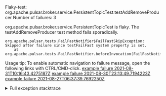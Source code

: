         
Flaky-test: org.apache.pulsar.broker.service.PersistentTopicTest.testAddRemoveProducer
Number of failures: 3

org.apache.pulsar.broker.service.PersistentTopicTest is flaky. The testAddRemoveProducer test method fails sporadically.

```
org.apache.pulsar.tests.FailFastNotifier$FailFastSkipException: Skipped after failure since testFailFast system property is set.
	at org.apache.pulsar.tests.FailFastNotifier.beforeInvocation(FailFastNotifier.java:88)

```

Usage tip: To enable automatic navigation to failure message, open the following links with CTRL/CMD-click.
[example failure 2021-08-31T10:16:43.4275187Z](https://github.com/apache/pulsar/runs/3471501156?check_suite_focus=true#step:10:2235)
[example failure 2021-08-30T23:13:49.7194223Z](https://github.com/apache/pulsar/runs/3467152431?check_suite_focus=true#step:9:1547)
[example failure 2021-08-27T06:37:39.7692250Z](https://github.com/apache/pulsar/runs/3440411059?check_suite_focus=true#step:9:3469)


<details>
<summary>Full exception stacktrace</summary>
<code><pre>
org.apache.pulsar.tests.FailFastNotifier$FailFastSkipException: Skipped after failure since testFailFast system property is set.
	at org.apache.pulsar.tests.FailFastNotifier.beforeInvocation(FailFastNotifier.java:88)

</pre></code>
</details>


